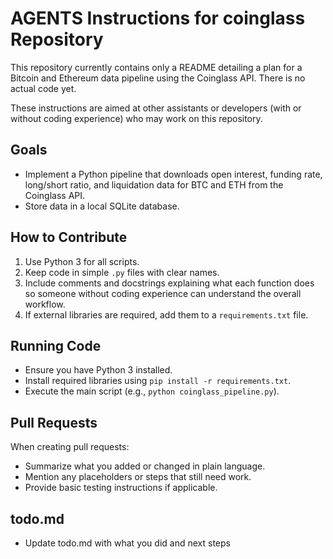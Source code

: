 # AGENTS Instructions for coinglass Repository

This repository currently contains only a README detailing a plan for a Bitcoin and Ethereum data pipeline using the Coinglass API. There is no actual code yet.

These instructions are aimed at other assistants or developers (with or without coding experience) who may work on this repository.

## Goals
- Implement a Python pipeline that downloads open interest, funding rate, long/short ratio, and liquidation data for BTC and ETH from the Coinglass API.
- Store data in a local SQLite database.

## How to Contribute
1. Use Python 3 for all scripts.
2. Keep code in simple `.py` files with clear names.
3. Include comments and docstrings explaining what each function does so someone without coding experience can understand the overall workflow.
4. If external libraries are required, add them to a `requirements.txt` file.


## Running Code
- Ensure you have Python 3 installed.
- Install required libraries using `pip install -r requirements.txt`.
- Execute the main script (e.g., `python coinglass_pipeline.py`).

## Pull Requests
When creating pull requests:
- Summarize what you added or changed in plain language.
- Mention any placeholders or steps that still need work.
- Provide basic testing instructions if applicable.

## todo.md
- Update todo.md with what you did and next steps

